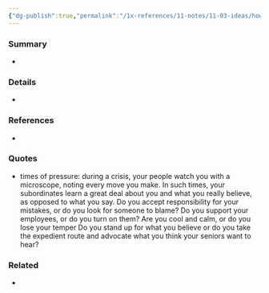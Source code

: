 ```yaml
---
{"dg-publish":true,"permalink":"/1x-references/11-notes/11-03-ideas/how-i-act-during-a-crisis-says-a-lot-about-what-i-truly-believe/","title":"How I act during a crisis says a lot about what I truly believe","dgShowBacklinks":false}
---
```



### Summary
- 

### Details
- 

### References
- 

### Quotes
- times of pressure: during a crisis, your people watch you with a microscope, noting every move you make. In such times, your subordinates learn a great deal about you and what you really believe, as opposed to what you say. Do you accept responsibility for your mistakes, or do you look for someone to blame? Do you support your employees, or do you turn on them? Are you cool and calm, or do you lose your temper Do you stand up for what you believe or do you take the expedient route and advocate what you think your seniors want to hear? 


### Related
- 